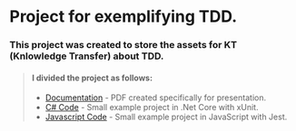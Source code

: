 # Project for exemplifying TDD.

### This project was created to store the assets for KT (Knlowledge Transfer) about TDD.

> #### I divided the project as follows:
>
> - [Documentation](/docs) - PDF created specifically for presentation.
> - [C# Code](/csharp-code) - Small example project in .Net Core with xUnit.
> - [Javascript Code](/javascript-code) - Small example project in JavaScript with Jest.
